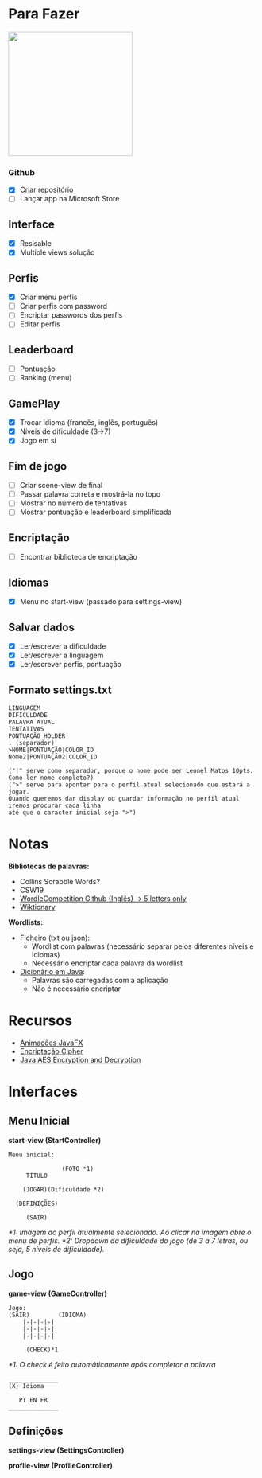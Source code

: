 # Para Fazer

<img src="https://www.videogameschronicle.com/files/2022/01/wordle-d.jpg" width="250">

### Github

- [x] Criar repositório
- [ ] Lançar app na Microsoft Store

## Interface

- [x] Resisable
- [x] Multiple views solução

## Perfis

- [x] Criar menu perfis
- [ ] Criar perfis com password
- [ ] Encriptar passwords dos perfis
- [ ] Editar perfis

## Leaderboard

- [ ] Pontuação
- [ ] Ranking (menu)

## GamePlay

- [x] Trocar idioma (francês, inglês, português)
- [x] Níveis de dificuldade (3->7)
- [x] Jogo em si

## Fim de jogo
- [ ] Criar scene-view de final
- [ ] Passar palavra correta e mostrá-la no topo
- [ ] Mostrar no número de tentativas
- [ ] Mostrar pontuação e leaderboard simplificada

## Encriptação

- [ ] Encontrar biblioteca de encriptação

## Idiomas

- [x] Menu no start-view (passado para settings-view)

## Salvar dados

- [x] Ler/escrever a dificuldade
- [x] Ler/escrever a linguagem
- [x] Ler/escrever perfis, pontuação

## Formato settings.txt

```
LINGUAGEM
DIFICULDADE
PALAVRA ATUAL
TENTATIVAS
PONTUAÇÃO_HOLDER
. (separador)
>NOME|PONTUAÇÃO|COLOR_ID 
Nome2|PONTUAÇÃO2|COLOR_ID

("|" serve como separador, porque o nome pode ser Leonel Matos 10pts. Como ler nome completo?)
(">" serve para apontar para o perfil atual selecionado que estará a jogar.
Quando queremos dar display ou guardar informação no perfil atual iremos procurar cada linha
até que o caracter inicial seja ">")
```

# Notas

**Bibliotecas de palavras:**
- Collins Scrabble Words?
- CSW19
- [WordleCompetition Github (Inglês) -> 5 letters only](https://github.com/Kinkelin/WordleCompetition/tree/main/data/official)
- [Wiktionary](https://en.wiktionary.org/wiki/Wiktionary:Main_Page)

**Wordlists:**

- Ficheiro (txt ou json):
  - Wordlist com palavras (necessário separar pelos diferentes níveis e idiomas)
  - Necessário encriptar cada palavra da wordlist
- [Dicionário em Java](https://docs.oracle.com/javase/8/docs/api/java/util/Dictionary.html):
  - Palavras são carregadas com a aplicação
  - Não é necessário encriptar

# Recursos

- [Animações JavaFX](https://github.com/iAmGio/animated)
- [Encriptação Cipher](https://www.geeksforgeeks.org/encrypt-and-decrypt-string-file-using-java/)
- [Java AES Encryption and Decryption](https://www.baeldung.com/java-aes-encryption-decryption)

# Interfaces

## Menu Inicial

**start-view (StartController)**

````
Menu inicial:
                
               (FOTO *1)
     TÍTULO
    
    (JOGAR)(Dificuldade *2)

  (DEFINIÇÕES)
  
     (SAIR)

````
_*1: Imagem do perfil atualmente selecionado. Ao clicar na imagem
abre o menu de perfis._
_*2: Dropdown da dificuldade do jogo (de 3 a 7 letras, ou seja, 5 níveis
de dificuldade)._

## Jogo

**game-view (GameController)**

````
Jogo:
(SAIR)        (IDIOMA)
    |-|-|-|-|
    |-|-|-|-|
    |-|-|-|-|
    
     (CHECK)*1
````
_*1: O check é feito automáticamente após completar a palavra_

```
______________
(X) Idioma
    
   PT EN FR
______________

```

## Definições

**settings-view (SettingsController)**

**profile-view (ProfileController)**

````

````

